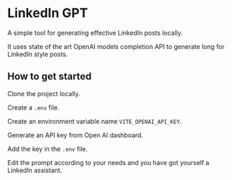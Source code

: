 # LinkedIn GPT

A simple tool for generating effective LinkedIn posts locally.

It uses state of the art OpenAI models completion API to generate long for LinkedIn style posts.

## How to get started

Clone the project locally.

Create a `.env` file.

Create an environment variable name `VITE_OPENAI_API_KEY`.

Generate an API key from Open AI dashboard.

Add the key in the `.env` file.

Edit the prompt according to your needs and you have got yourself a LinkedIn assistant.
